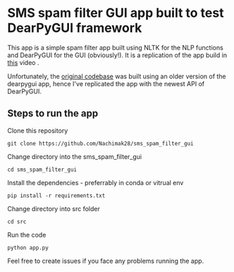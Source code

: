 # SMS spam filter GUI app built to test DearPyGUI framework


This app is a simple spam filter app built using NLTK for the NLP functions and DearPyGUI for the GUI (obviously!).
It is a replication of the app build in [this](https://www.youtube.com/watch?v=2RocXKPPx4o) video .

Unfortunately, the [original codebase](https://github.com/MariyaSha/SimpleSMSspamFilter_GUI) was built using an older version of the dearpygui app, hence I've replicated the app with the newest API of DearPyGUI.

## Steps to run the app

Clone this repository
```
git clone https://github.com/Nachimak28/sms_spam_filter_gui
```

Change directory into the sms_spam_filter_gui
```
cd sms_spam_filter_gui
```

Install the dependencies - preferrably in conda or vitrual env
```
pip install -r requirements.txt
```

Change directory into src folder
```
cd src
```

Run the code
```
python app.py
```

Feel free to create issues if you face any problems running the app.
